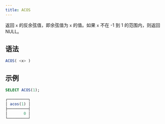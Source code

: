 ```yaml
---
title: ACOS
---
```


返回 `x` 的反余弦值，即余弦值为 `x` 的值。如果 `x` 不在 -1 到 1 的范围内，则返回 NULL。

## 语法

```sql
ACOS( <x> )
```

## 示例

```sql
SELECT ACOS(1);

┌─────────┐
│ acos(1) │
├─────────┤
│       0 │
└─────────┘
```